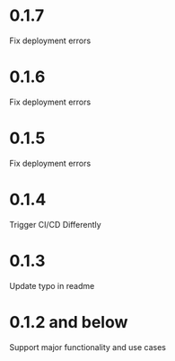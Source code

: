 # 0.1.7

Fix deployment errors

# 0.1.6

Fix deployment errors

# 0.1.5

Fix deployment errors

# 0.1.4

Trigger CI/CD Differently

# 0.1.3

Update typo in readme 

# 0.1.2 and below

Support major functionality and use cases